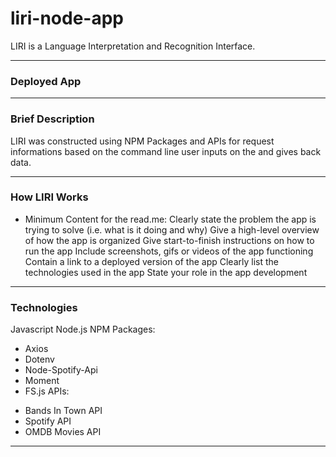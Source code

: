 # liri-node-app

LIRI is a Language Interpretation and Recognition Interface.

---

### Deployed App


---

### Brief Description

LIRI was constructed using NPM Packages and APIs for request informations based on the command line user inputs on the and gives back data.

---

### How LIRI Works

- Minimum Content for the read.me:
  Clearly state the problem the app is trying to solve (i.e. what is it doing and why)
  Give a high-level overview of how the app is organized
  Give start-to-finish instructions on how to run the app
  Include screenshots, gifs or videos of the app functioning
  Contain a link to a deployed version of the app
  Clearly list the technologies used in the app
  State your role in the app development


---

### Technologies

Javascript
Node.js
NPM Packages:
* Axios
* Dotenv
* Node-Spotify-Api
* Moment
* FS.js
APIs:
- Bands In Town API
- Spotify API
- OMDB Movies API


---
